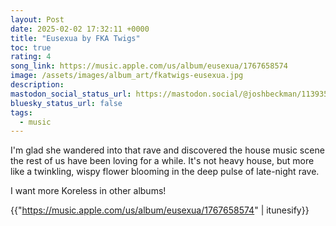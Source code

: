 ```yaml
---
layout: Post
date: 2025-02-02 17:32:11 +0000
title: "Eusexua by FKA Twigs"
toc: true
rating: 4
song_link: https://music.apple.com/us/album/eusexua/1767658574
image: /assets/images/album_art/fkatwigs-eusexua.jpg
description: 
mastodon_social_status_url: https://mastodon.social/@joshbeckman/113935700669910548
bluesky_status_url: false
tags:
  - music
---
```


I'm glad she wandered into that rave and discovered the house music scene the rest of us have been loving for a while. It's not heavy house, but more like a twinkling, wispy flower blooming in the deep pulse of late-night rave.

I want more Koreless in other albums!

{{"https://music.apple.com/us/album/eusexua/1767658574" | itunesify}}
